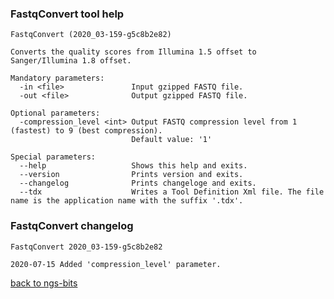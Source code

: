 ### FastqConvert tool help
	FastqConvert (2020_03-159-g5c8b2e82)
	
	Converts the quality scores from Illumina 1.5 offset to Sanger/Illumina 1.8 offset.
	
	Mandatory parameters:
	  -in <file>               Input gzipped FASTQ file.
	  -out <file>              Output gzipped FASTQ file.
	
	Optional parameters:
	  -compression_level <int> Output FASTQ compression level from 1 (fastest) to 9 (best compression).
	                           Default value: '1'
	
	Special parameters:
	  --help                   Shows this help and exits.
	  --version                Prints version and exits.
	  --changelog              Prints changeloge and exits.
	  --tdx                    Writes a Tool Definition Xml file. The file name is the application name with the suffix '.tdx'.
	
### FastqConvert changelog
	FastqConvert 2020_03-159-g5c8b2e82
	
	2020-07-15 Added 'compression_level' parameter.
[back to ngs-bits](https://github.com/imgag/ngs-bits)